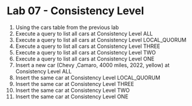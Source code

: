 # Lab 07 - Consistency Level

1. Using the cars table from the previous lab
1. Execute a query to list all cars at Consistency Level ALL
1. Execute a query to list all cars at Consistency Level LOCAL_QUORUM
1. Execute a query to list all cars at Consistency Level THREE
1. Execute a query to list all cars at Consistency Level TWO
1. Execute a query to list all cars at Consistency Level ONE
1. Insert a new car (Chevy ,Camaro, 4000 miles, 2022, yellow) at Consistency Level ALL
1. Insert the same car at Consistency Level LOCAL_QUORUM
1. Insert the same car at Consistency Level THREE
1. Insert the same car at Consistency Level TWO
1. Insert the same car at Consistency Level ONE

